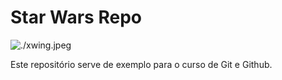 # Star Wars Repo

![./xwing.jpeg](X-wing)

Este repositório serve de exemplo para o curso de Git e Github.
